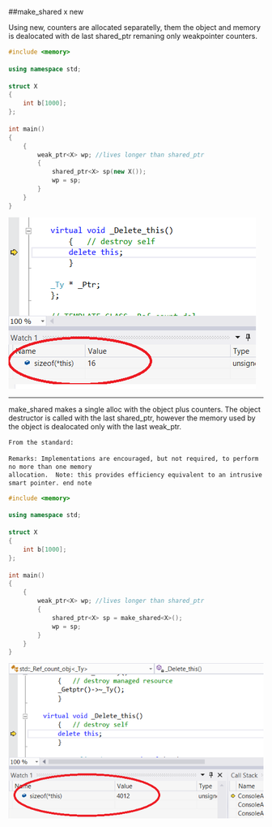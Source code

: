 ##make_shared x new


Using new, counters are allocated separatelly, them the object and memory is dealocated with de last shared_ptr remaning only weakpointer counters.

```cpp
#include <memory>

using namespace std;

struct X
{
	int b[1000];
};

int main()
{
	{
		weak_ptr<X> wp; //lives longer than shared_ptr
		{
			shared_ptr<X> sp(new X());
			wp = sp;
		}
	}	
}
```



![](s1.png)

----

make_shared makes a single alloc with the object plus counters.
The object destructor is called with the last shared_ptr, however the memory used by the object is dealocated only with the last weak_ptr.


```
From the standard:

Remarks: Implementations are encouraged, but not required, to perform no more than one memory
allocation.  Note: this provides efficiency equivalent to an intrusive smart pointer. end note 
```

```cpp
#include <memory>

using namespace std;

struct X
{
	int b[1000];
};

int main()
{
	{
		weak_ptr<X> wp; //lives longer than shared_ptr
		{
			shared_ptr<X> sp = make_shared<X>();
			wp = sp;
		}
	}	
}
```

![](s2.png)


 
